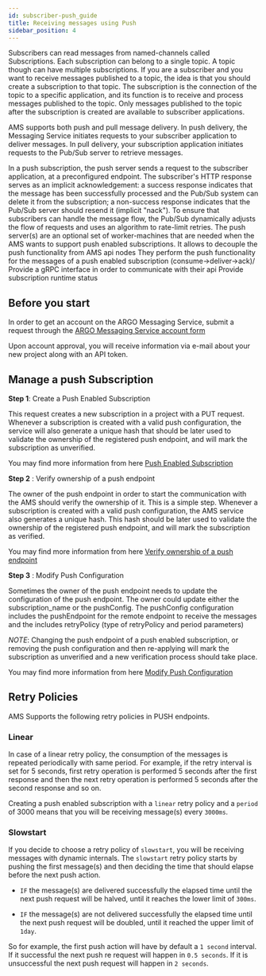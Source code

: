 ```yaml
---
id: subscriber-push_guide
title: Receiving messages using Push
sidebar_position: 4
---
```


Subscribers can read messages from named-channels called Subscriptions.  Each subscription can belong to a single topic. A topic though can have multiple subscriptions. 
If you are a subscriber and you want to receive messages published to a topic, the idea is that you should create a subscription to that topic. 
The subscription is the connection of the topic to a specific application, and its function is to receive and process messages published to the topic. 
Only messages published to the topic after the subscription is created are available to subscriber applications. 

AMS supports both push and pull message delivery. In push delivery, the Messaging Service initiates requests to your subscriber application to deliver messages. 
In pull delivery, your subscription application initiates requests to the Pub/Sub server to retrieve messages.

In a push subscription, the push server sends a request to the subscriber application, at a preconfigured endpoint. The subscriber's HTTP response serves as an implicit acknowledgement: a success response indicates that the message has been successfully processed and the Pub/Sub system can delete it from the subscription; a non-success response indicates that the Pub/Sub server should resend it (implicit "nack"). To ensure that subscribers can handle the message flow, the Pub/Sub dynamically adjusts the flow of requests and uses an algorithm to rate-limit retries. The push server(s) are an optional set of worker-machines that are needed when the AMS wants to support push enabled subscriptions. It allows to decouple the push functionality from AMS api nodes They perform the push functionality for the messages of a push enabled subscription (consume->deliver→ack)/ Provide a gRPC interface in order to communicate with their api Provide subscription runtime status

## Before you start

In order to get an account on the ARGO Messaging Service, submit a request through the [ARGO Messaging Service account form](https://docs.google.com/forms/d/e/1FAIpQLScfMCYPkUqUa5lT046RK1yCR4yn6M96WbgD5DMlNJ-zRFHSRA/viewform)

Upon account approval, you will receive information via e-mail about your new project along with an API token.

## Manage a push Subscription

**Step 1**: Create a Push Enabled Subscription

This request creates a new subscription in a project with a PUT request. Whenever a subscription is created with a valid push configuration, the service will also generate a unique hash that should be later used to validate the ownership of the registered push endpoint, and will mark the subscription as unverified.

You may find more information from here [Push Enabled Subscription](https://argoeu.github.io/argo-messaging/docs/api_subscriptions#request-to-create-push-enabled-subscription) 

**Step 2** : Verify ownership of a push endpoint

The owner of the push endpoint in order to start the communication with the AMS should verify the ownership of it. This is a simple step.
Whenever a subscription is created with a valid push configuration, the AMS service also generates a unique hash. 
This hash should be later used to validate the ownership of the registered push endpoint, and will mark the subscription as verified.

You may find more information from here [Verify ownership of a push endpoint](https://argoeu.github.io/argo-messaging/docs/api_subscriptions#post-manage-subscriptions---verify-ownership-of-a-push-endpoint) 

**Step 3** : Modify Push Configuration

Sometimes the owner of the push endpoint needs to update the configuration of the push endpoint. The owner could update either the subscription_name or the 
pushConfig. The pushConfig configuration includes the pushEndpoint for the remote endpoint to receive the messages and the includes retryPolicy (type of retryPolicy and period parameters)

_NOTE_: Changing the push endpoint of a push enabled subscription, or removing the push configuration and then re-applying will mark the subscription as unverified and a new verification process should take place.

You may find more information from here [Modify Push Configuration](https://argoeu.github.io/argo-messaging/docs/api_subscriptions#post-modify-push-configuration) 


## Retry Policies

AMS Supports the following retry policies in PUSH endpoints. 

### Linear

In case of a linear retry policy, the consumption of the messages is repeated periodically with same period. For example, if the retry interval is set for 5 seconds, first retry operation is performed 5 seconds after the first response and then the next retry operation is performed 5 seconds after the second response and so on.

Creating a push enabled subscription with a `linear` retry policy and a `period` of 3000 means that you will be receiving message(s) every `3000ms`.

### Slowstart

If you decide to choose a retry policy of `slowstart`, you will be receiving messages with dynamic internals.
The `slowstart` retry policy starts by pushing the first message(s) and then deciding the time that should elapse 
before the next push action.
- `IF` the message(s) are delivered successfully the elapsed time until the next push request will be halved, until it reaches
the lower limit of `300ms`.

- `IF` the message(s) are not delivered successfully the elapsed time until the next push request will be doubled, until 
it reached the upper limit of `1day`.

So for example, the first push action will have by default a `1 second` interval. If it successful the next push re request will
happen in `0.5 seconds`. If it is unsuccessful the next push request will happen in `2 seconds`.


